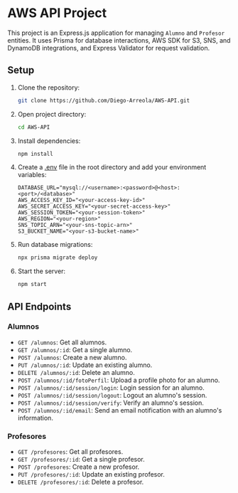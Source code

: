 # AWS API Project

This project is an Express.js application for managing `Alumno` and `Profesor` entities. It uses Prisma for database interactions, AWS SDK for S3, SNS, and DynamoDB integrations, and Express Validator for request validation.

## Setup

1. Clone the repository:
    ```sh
    git clone https://github.com/Diego-Arreola/AWS-API.git
    ```

2. Open project directory:
    ```sh
    cd AWS-API
    ```

3. Install dependencies:
    ```sh
    npm install
    ```

4. Create a [.env](http://_vscodecontentref_/16) file in the root directory and add your environment variables:
    ```env
    DATABASE_URL="mysql://<username>:<password>@<host>:<port>/<database>"
    AWS_ACCESS_KEY_ID="<your-access-key-id>"
    AWS_SECRET_ACCESS_KEY="<your-secret-access-key>"
    AWS_SESSION_TOKEN="<your-session-token>"
    AWS_REGION="<your-region>"
    SNS_TOPIC_ARN="<your-sns-topic-arn>"
    S3_BUCKET_NAME="<your-s3-bucket-name>"
    ```

5. Run database migrations:
    ```sh
    npx prisma migrate deploy
    ```

6. Start the server:
    ```sh
    npm start
    ```

## API Endpoints

### Alumnos

- `GET /alumnos`: Get all alumnos.
- `GET /alumnos/:id`: Get a single alumno.
- `POST /alumnos`: Create a new alumno.
- `PUT /alumnos/:id`: Update an existing alumno.
- `DELETE /alumnos/:id`: Delete an alumno.
- `POST /alumnos/:id/fotoPerfil`: Upload a profile photo for an alumno.
- `POST /alumnos/:id/session/login`: Login session for an alumno.
- `POST /alumnos/:id/session/logout`: Logout an alumno's session.
- `POST /alumnos/:id/session/verify`: Verify an alumno's session.
- `POST /alumnos/:id/email`: Send an email notification with an alumno's information.

### Profesores

- `GET /profesores`: Get all profesores.
- `GET /profesores/:id`: Get a single profesor.
- `POST /profesores`: Create a new profesor.
- `PUT /profesores/:id`: Update an existing profesor.
- `DELETE /profesores/:id`: Delete a profesor.
